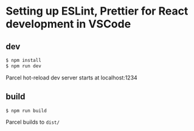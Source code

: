 # Setting up ESLint, Prettier for React development in VSCode

## dev
```bash
$ npm install
$ npm run dev
```

Parcel hot-reload dev server starts at
localhost:1234

## build
```bash
$ npm run build
```

Parcel builds to `dist/`